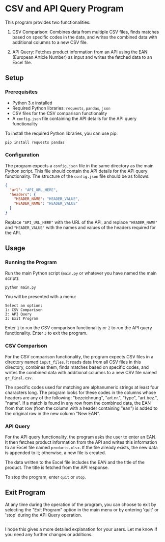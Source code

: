 # CSV and API Query Program

This program provides two functionalities:

1. CSV Comparison: Combines data from multiple CSV files, finds matches based on specific codes in the data, and writes the combined data with additional columns to a new CSV file.

2. API Query: Fetches product information from an API using the EAN (European Article Number) as input and writes the fetched data to an Excel file.

## Setup

### Prerequisites

- Python 3.x installed
- Required Python libraries: `requests`, `pandas`, `json`
- CSV files for the CSV comparison functionality
- A `config.json` file containing the API details for the API query functionality

To install the required Python libraries, you can use pip:

```bash
pip install requests pandas
```

### Configuration

The program expects a `config.json` file in the same directory as the main Python script. This file should contain the API details for the API query functionality. The structure of the `config.json` file should be as follows:

```json
{
  "url": "API_URL_HERE",
  "headers": {
    "HEADER_NAME": "HEADER_VALUE",
    "HEADER_NAME": "HEADER_VALUE"
  }
}
```

Replace `"API_URL_HERE"` with the URL of the API, and replace `"HEADER_NAME"` and `"HEADER_VALUE"` with the names and values of the headers required for the API.

## Usage

### Running the Program

Run the main Python script (`main.py` or whatever you have named the main script):

```bash
python main.py
```

You will be presented with a menu:

```
Select an option:
1: CSV Comparison
2: API Query
3: Exit Program
```

Enter `1` to run the CSV comparison functionality or `2` to run the API query functionality. Enter `3` to exit the program.

### CSV Comparison

For the CSV comparison functionality, the program expects CSV files in a directory named `input_files`. It reads data from all CSV files in this directory, combines them, finds matches based on specific codes, and writes the combined data with additional columns to a new CSV file named `gr_Final.csv`.

The specific codes used for matching are alphanumeric strings at least four characters long. The program looks for these codes in the columns whose headers are any of the following: "bezeichnung", "art.nr.", "type", "art.bez.", "name". If a match is found in any row from the combined data, the EAN from that row (from the column with a header containing "ean") is added to the original row in the new column "New EAN".

### API Query

For the API query functionality, the program asks the user to enter an EAN. It then fetches product information from the API and writes this information to an Excel file named `products.xlsx`. If the file already exists, the new data is appended to it; otherwise, a new file is created.

The data written to the Excel file includes the EAN and the title of the product. The title is fetched from the API response.

To stop the program, enter `quit` or `stop`.

## Exit Program

At any time during the operation of the program, you can choose to exit by selecting the "Exit Program" option in the main menu or by entering 'quit' or 'stop' during the API Query operation.

---

I hope this gives a more detailed explanation for your users. Let me know if you need any further changes or additions.
